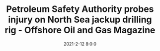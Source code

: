 ---
"title": "Petroleum Safety Authority probes injury on North Sea jackup drilling rig - Offshore Oil and Gas Magazine"
"date": "2021-2-12 8:0:0"
"feed_name": "GOOGLENEWS"
"feed_website": "https://news.google.com/search?q=drilling%2Bincident&hl=en-US&gl=US&ceid=US:en"
"feed_rss": "https://news.google.com/rss/search?q=drilling%2Bincident&hl=en-US&gl=US&ceid=US:en"
"link": "https://www.offshore-mag.com/drilling-completion/article/14197463/petroleum-safety-authority-probes-injury-on-north-sea-jackup-drilling-rig"
"file": "_posts/1-1-2021-ed579337025e8682eb224966639d4393ee9169d5.md"
"accident": "0"
"drilling": "0"
---